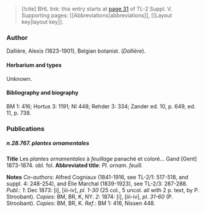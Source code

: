 > [!cite] BHL link: this entry starts at [page 31](https://www.biodiversitylibrary.org/item/103833#page/43/mode/1up) of TL-2 Suppl. V.
> Supporting pages: [[Abbreviations|abbreviations]], [[Layout key|layout key]].

### Author

Dallière, Alexis (1823-1901), Belgian botanist. (*Dallière*).

#### Herbarium and types

Unknown.

#### Bibliography and biography

BM 1: 416; Hortus 3: 1191; NI 448; Rehder 3: 334; Zander ed. 10, p. 649, ed. 11, p. 738.

### Publications

##### n.28.767. plantes ornamentales

**Title**
Les *plantes ornamentales* à *feuillage* panaché et coloré... Gand \[Gent\] 1873-1874. obl. fol.
**Abbreviated title**: *Pl. ornam. feuill.*

**Notes**
*Co-authors*: Alfred Cogniaux (1841-1916, see TL-2/1: 517-518, and suppl. 4: 248-254), and Élie Marchal (1839-1923), see TL-2/3: 287-288.
*Publ*.: *1*: Dec 1873: \[i\], \[iii-iv\], *pl. 1-30* (25 col., 5 uncol. all with 2 p. text, by P. Stroobant).
*Copies*: BM, BR, K, NY.
*2*: 1874: \[i\], \[iii-iv\], *pl. 31-60* (P. Stroobant). *Copies*: BM, BR, K.
*Ref*.: BM 1: 416, Nissen 448.

